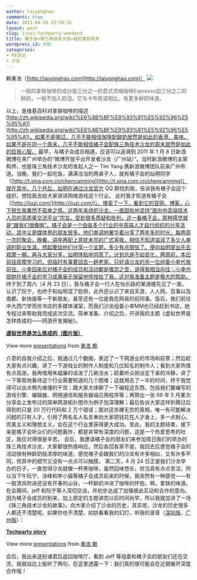 ```yaml
---
author: laiyonghao
comments: true
date: 2011-04-28 15:59:32
layout: post
slug: ijuzi-techparty-weekend
title: 橘子会+珠三角技术沙龙=我的拿铁周末
wordpress_id: 430
categories:
- FB活动
- 沙龙
---
```


赖勇浩（[http://laiyonghao.com](http://laiyonghao.com)）
[![](http://techparty-media.qiniudn.com/2011/04/latte4.jpg)](http://techparty-media.qiniudn.com/2011/04/latte4.jpg)


> 一般的拿铁咖啡的成分是三分之一的意式浓缩咖啡Espresso加三分之二的鲜奶，一般不加入奶泡。它与卡布奇诺相比，有更多鲜奶味道。


以上，是维基百科对拿铁咖啡的描述[http://zh.wikipedia.org/wiki/%E6%8B%BF%E9%93%81%E5%92%96%E5%95%A1](http://zh.wikipedia.org/wiki/%E6%8B%BF%E9%93%81%E5%92%96%E5%95%A1)。如果不是喝过，几乎不能相信咖啡配鲜奶居然是如此的香滑、美味。如果不是在同一个周末，几乎不能相信橘子会配珠三角技术沙龙的周末居然是如此的启我心智。
最早，与橘子会成员相遇，应该可以追溯到 2011 年 1 月 8 日新浪微博在来广州举办的“微博开放平台开发者沙龙（广州站）”。当时新浪微博的主架构师，也是珠三角技术沙龙的发起人之一 Tim Yang 携新浪微博团队前来广州布道。当晚，我们一起吃饭，满满当当的两桌子人，就有橘子会的灿明同学（[http://t.sina.com.cn/chencanming](http://t.sina.com.cn/chencanming)）就在其中。几个月后，灿明在通过沙龙官方 QQ 群找到我，告诉我有橘子会这个组织，想找我去给大家讲讲网络游戏这个行业。
此时我才知道有橘子会（[http://ijuzi.com/](http://ijuzi.com/)）。搜索了一下，看到它的官网、博客，心下顿生我果然不孤单之感。这两年来组织沙龙，一直固执地坚持“面向中高端技术人员的高质量交流平台”宗旨，受到很多质疑和批判，这一看橘子会，那种感觉就是“跟我们很像嘛”。橘子会是一个由各多个行业的中高端人才自行组织的分享活动，其中又是媒体界的朋友居多，他们单调地奢华着分享了两年多的时光，每两周一次的聚会，晚餐、讲座再配上意犹未尽的广式宵夜，相信不知道滋润了多少人单调的职业生涯。想起要给他们分享一个主题，多少有点胆怯了。便向灿明提出先去观摩一期，再与大家分享，灿明体贴地同意了。计划总是不如变化，两周前，本应前往观摩学习的，但临时有事要回去一趟老家，只好请沙龙的另一位组委小幸代我前往。小幸回来后对橘子会的成员和活动都是推崇之至，讲得我相当向往；小幸也把她在橘子会的学习成果毫无保留地传授给了我，这对我准备主题是极大的帮助。
终于到了周六（4 月 23 日），我与橘子会一行人在怡乐路的某酒楼先见了一面，认识了阮宁，也终于和灿明混了脸熟，此外还认识了来自天涯、人人网、百事以及南都、新快报等一干新朋友，甚至还有一位是我在网易的前同事。饭后，我们前往中大西门学而优书店的多媒体课室，而我们沙龙组委小幸MM也已经赶到书店，她专程过来帮助我完成这次交流。简单准备、介绍之后，开讲我的主题《虚拟世界是怎样炼成的——网游开发揭秘》。


**[虚拟世界是怎么炼成的（图片版）](http://www.slideshare.net/laiyonghao/ss-7720203)**

View more [presentations](http://www.slideshare.net/) from [勇浩 赖](http://www.slideshare.net/laiyonghao)


介意的自我介绍之后，我通过几个数据，表述了一下网游业的市场和前景；然后趁大家有点兴趣，讲了一下游戏业的制作人制度和几位知名的制作人；看到大家热情有点高涨，我再借用朱威廉的话泼了几碗凉水；趁着听众刚淡定下来的冷静，讲了一下客观地看待这个行业需要知道的几个困难；这就用去了一半的时间，终于我觉得可以出点稍为难懂的干货；跟大家大体聊了一下编程这东西，包括我们要编写的游戏引擎、编辑器、网络通信和服务器端应用程序等；再祭出一张 09 年 5 月某次分享会上发布过的简单网游拓扑图作为例子加深理解；最后告诉大家这样折腾过后得到的只是 20 万行代码和 2 万个错误；面对这赤裸无奈的真相，唯一有可能解决问题的只有人才，引用了两名名人名言奉劝大家把钱花在人才身上，多一点耐心、完美主义和理想主义，会在这个行业里获得更大成功。至此，我的主题结束，接下来是橘子会听众们的问题轰炸，都是非常有深度的问题，这是一个热爱思考的社区，我应对得很是辛苦。
会后，我邀请橘子会的朋友们来参加周日我们的举办的珠三角技术沙龙，大家都很热情响应。然后各回各家不提，我回去后感觉橘子会的活动很有种鲜奶般浓厚的味道，感觉橘子会跟我们的沙龙有许多相似，又有许多不同，但其中的细节又没有一点点可以触摸。
第二天，4 月 24 日正是我们沙龙举办的日子，一直觉得沙龙就像一杯黑咖啡，虽然回味悠长，但当真有点点苦涩。所以当下午阮宁、涂峰和李小猫等橘子会成员前来的时候，我突然有一种感觉——有一股清风吹进还没有开春的山谷，一杯鲜奶冲进了咖啡的怀抱，啊，拿铁的味道。在会期间，jeff 和阮宁等人深切交谈，并初步达成了加强彼此互动和合作的意向。因为橘子会成员的到来，加上原定的主题讲完以后时间尚早，所以我就加讲了一场《珠三角技术沙龙的故事》，向大家介绍了沙龙的历史，其实呢，沙龙的历史很多人都还不清楚呢。如果你也不清楚，如妨看看我的幻灯，听我的录音（[深圳版](http://laiyonghao.com/20110326-techparty-sz/20110326-techparty-sz-03.mp3)，[广州版](http://techparty-media.qiniudn.com/2011/04/history.mp3)）：


**[Techparty story](http://www.slideshare.net/laiyonghao/techparty-story)**

View more [presentations](http://www.slideshare.net/) from [勇浩 赖](http://www.slideshare.net/laiyonghao)


会后，我出来送别诸君后返回咖啡厅，看到 Jeff 等组委和橘子会的朋友们还在交流，我就站边上偷听了两句，在这里透露一下：我们真的很可能会在近期展开深度合作哦！
